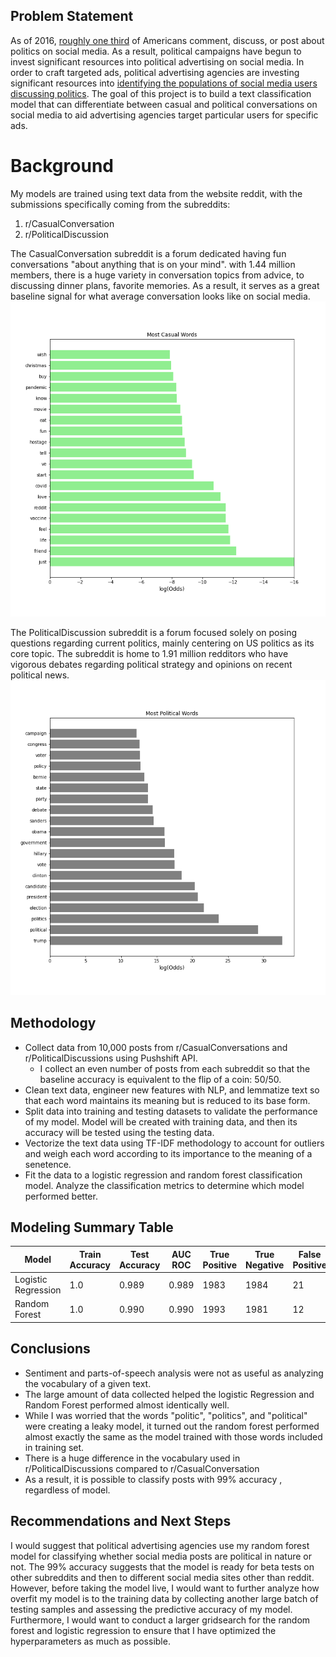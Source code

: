 ## Problem Statement

As of 2016, [roughly one third](https://www.pewresearch.org/internet/2016/10/25/political-content-on-social-media/) of Americans comment, discuss, or post about politics on social media. As a result, political campaigns have begun to invest significant resources into political advertising on social media. In order to craft targeted ads, political advertising agencies are investing significant resources into [identifying the populations of social media users discussing politics](https://www.americanbar.org/groups/crsj/publications/human_rights_magazine_home/voting-in-2020/political-advertising-on-social-media-platforms/). The goal of this project is to build a text classification model that can differentiate between casual and political conversations on social media to aid advertising agencies target particular users for specific ads. 

# Background

My models are trained using text data from the website reddit, with the submissions specifically coming from the subreddits: 
1. r/CasualConversation
2. r/PoliticalDiscussion

The CasualConversation subreddit is a forum dedicated having fun conversations "about anything that is on your mind". with 1.44 million members, there is a huge variety in conversation topics from advice, to discussing dinner plans, favorite memories. As a result, it serves as a great baseline signal for what average conversation looks like on social media.
![fig1](./Figures/most_casual_words.png)

The PoliticalDiscussion subreddit is a forum focused solely on posing questions regarding current politics, mainly centering on US politics as its core topic. The subreddit is home to 1.91 million redditors who have vigorous debates regarding political strategy and opinions on recent political news.
![fig2](./Figures/most_political_words.png)

## Methodology

* Collect data from 10,000 posts from r/CasualConversations and r/PoliticalDiscussions using Pushshift API.
    * I collect an even number of posts from each subreddit so that the baseline accuracy is equivalent to the flip of a coin: 50/50. 
* Clean text data, engineer new features with NLP, and lemmatize text so that each word maintains its meaning but is reduced to its base form.  
* Split data into training and testing datasets to validate the performance of my model. Model will be created with training data, and then its accuracy will be tested using the testing data. 
* Vectorize the text data using TF-IDF methodology to account for outliers and weigh each word according to its importance to the meaning of a senetence. 
* Fit the data to a logistic regression and random forest classification model. Analyze the classification metrics to determine which model performed better. 

## Modeling Summary Table

|Model| Train Accuracy| Test Accuracy| AUC ROC| True Positive| True Negative| False Positive| False Negative|
|---|---|---|---|---|---|---|---|
|Logistic Regression| 1.0|0.989|0.989|1983|1984|21|24|
|Random Forest|1.0|0.990|0.990|1993|1981|12|26|

## Conclusions

* Sentiment and parts-of-speech analysis were not as useful as analyzing the vocabulary of a given text. 
* The large amount of data collected helped the logistic Regression and Random Forest performed almost identically well.
* While I was worried that the words "politic", "politics", and "political" were creating a leaky model, it turned out the random forest performed almost exactly the same as the model trained with those words included in training set. 
* There is a huge difference in the vocabulary used in r/PoliticalDiscussions compared to r/CasualConversation
* As a result, it is possible to classify posts with 99% accuracy , regardless of model. 


## Recommendations and Next Steps

I would suggest that political advertising agencies use my random forest model for classifying whether social media posts are political in nature or not. The 99% accuracy suggests that the model is ready for beta tests on other subreddits and then to different social media sites other than reddit. However, before taking the model live, I would want to further analyze how overfit my model is to the training data by collecting another large batch of testing samples and assessing the predictive accuracy of my model. Furthermore, I would want to conduct a larger gridsearch for the random forest and logistic regression to ensure that I have optimized the hyperparameters as much as possible.    
